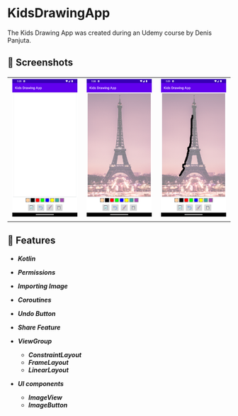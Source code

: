 # KidsDrawingApp
 
The Kids Drawing App was created during an Udemy course by Denis Panjuta.

<h2> 📸 Screenshots

<table>
  <tr>
    <td><img src="Kids%20Drawing%20App%20Screenshots/Screenshot_1.png" alt="Screenshot 1" width="300" /></td>
    <td><img src="Kids%20Drawing%20App%20Screenshots/Screenshot_2.png" alt="Screenshot 1" width="300" /></td>
    <td><img src="Kids%20Drawing%20App%20Screenshots/Screenshot_3.png" alt="Screenshot 1" width="300" /></td>
  </tr>
</table>

<h2> 📱 Features
  
<h5>
  
* Kotlin
* Permissions
* Importing Image
* Coroutines
* Undo Button
* Share Feature
 
* ViewGroup
  - ConstraintLayout
  - FrameLayout
  - LinearLayout

* UI components
  - ImageView
  - ImageButton
